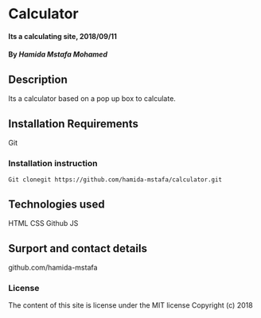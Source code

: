 #  Calculator
#### Its a calculating site, 2018/09/11
#### By *Hamida Mstafa Mohamed*
## Description
Its a calculator based on a pop up box to calculate.
## Installation Requirements
Git
### Installation instruction
```
Git clonegit https://github.com/hamida-mstafa/calculator.git
```
## Technologies used
HTML
CSS
Github
JS
## Surport and contact details
github.com/hamida-mstafa
### License
The content of this site is license under the MIT license
Copyright (c) 2018 
